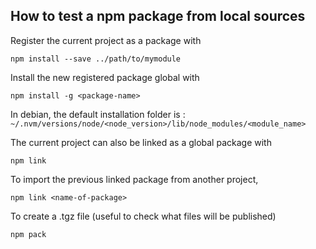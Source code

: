 ## How to test a npm package from local sources

Register the current project as a package with
```
npm install --save ../path/to/mymodule
```

Install the new registered package global with
```
npm install -g <package-name>
```

In debian, the default installation folder is :
`~/.nvm/versions/node/<node_version>/lib/node_modules/<module_name>`

The current project can also be linked as a global package with
```
npm link
```

To import the previous linked package from another project, 
```
npm link <name-of-package>
```

To create a .tgz file (useful to check what files will be published)
```
npm pack
```
